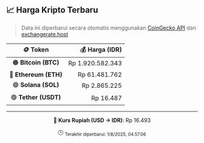 

<!-- HARGA_KRIPTO -->
## 📈 Harga Kripto Terbaru

> Data ini diperbarui secara otomatis menggunakan [CoinGecko API](https://www.coingecko.com/) dan [exchangerate.host](https://exchangerate.host/)

<div align="center">

| 🪙 Token | 💰 Harga (IDR) |
|:------:|---------------:|
| 🟠 **Bitcoin (BTC)**   | Rp 1.920.582.343 |
| 🔵 **Ethereum (ETH)**  | Rp 61.481.762 |
| 🟣 **Solana (SOL)**    | Rp 2.865.225 |
| 🟢 **Tether (USDT)**   | Rp 16.487 |

---

💱 **Kurs Rupiah (USD → IDR)**: Rp 16.493

🕒 <sub>Terakhir diperbarui: 1/8/2025, 04.57.06</sub>

</div>
<!-- /HARGA_KRIPTO -->